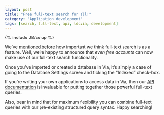 ```yaml
---
layout: post
title: "Free full-text search for all!"
category: "Application development"
tags: [search, full-text, api, ldcvia, development]
---
```

{% include JB/setup %}

We’ve [mentioned before](/2015/07/03/full-text-search) how important we think full-text search is as a feature. Well, we’re happy to announce that _even free accounts_ can now make use of our full-text search functionality.

Once you’ve imported or created a database in Via, it’s simply a case of going to the Database Settings screen and ticking the “Indexed” check-box.

If you’re writing your own applications to access data in Via, then our [API documentation](http://api.ldcvia.com/#search-in-a-collection) is invaluable for putting together those powerful full-text queries.

Also, bear in mind that for maximum flexibility you can combine full-text queries with our pre-existing structured query syntax. Happy searching!
